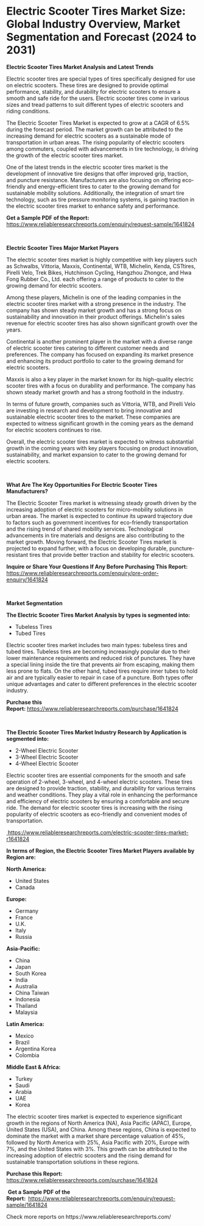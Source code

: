 <p><h1>Electric Scooter Tires Market Size: Global Industry Overview, Market Segmentation and Forecast (2024 to 2031)</h1></p><p><strong>Electric Scooter Tires Market Analysis and Latest Trends</strong></p>
<p><p>Electric scooter tires are special types of tires specifically designed for use on electric scooters. These tires are designed to provide optimal performance, stability, and durability for electric scooters to ensure a smooth and safe ride for the users. Electric scooter tires come in various sizes and tread patterns to suit different types of electric scooters and riding conditions.</p><p>The Electric Scooter Tires Market is expected to grow at a CAGR of 6.5% during the forecast period. The market growth can be attributed to the increasing demand for electric scooters as a sustainable mode of transportation in urban areas. The rising popularity of electric scooters among commuters, coupled with advancements in tire technology, is driving the growth of the electric scooter tires market.</p><p>One of the latest trends in the electric scooter tires market is the development of innovative tire designs that offer improved grip, traction, and puncture resistance. Manufacturers are also focusing on offering eco-friendly and energy-efficient tires to cater to the growing demand for sustainable mobility solutions. Additionally, the integration of smart tire technology, such as tire pressure monitoring systems, is gaining traction in the electric scooter tires market to enhance safety and performance.</p></p>
<p><strong>Get a Sample PDF of the Report:&nbsp;</strong> <a href="https://www.reliableresearchreports.com/enquiry/request-sample/1641824">https://www.reliableresearchreports.com/enquiry/request-sample/1641824</a></p>
<p>&nbsp;</p>
<p><strong>Electric Scooter Tires Major Market Players</strong></p>
<p><p>The electric scooter tires market is highly competitive with key players such as Schwalbs, Vittoria, Maxxis, Continental, WTB, Michelin, Kenda, CSTtires, Pirelli Velo, Trek Bikes, Hutchinson Cycling, Hangzhou Zhongce, and Hwa Fong Rubber Co., Ltd. each offering a range of products to cater to the growing demand for electric scooters.</p><p>Among these players, Michelin is one of the leading companies in the electric scooter tires market with a strong presence in the industry. The company has shown steady market growth and has a strong focus on sustainability and innovation in their product offerings. Michelin's sales revenue for electric scooter tires has also shown significant growth over the years.</p><p>Continental is another prominent player in the market with a diverse range of electric scooter tires catering to different customer needs and preferences. The company has focused on expanding its market presence and enhancing its product portfolio to cater to the growing demand for electric scooters.</p><p>Maxxis is also a key player in the market known for its high-quality electric scooter tires with a focus on durability and performance. The company has shown steady market growth and has a strong foothold in the industry.</p><p>In terms of future growth, companies such as Vittoria, WTB, and Pirelli Velo are investing in research and development to bring innovative and sustainable electric scooter tires to the market. These companies are expected to witness significant growth in the coming years as the demand for electric scooters continues to rise.</p><p>Overall, the electric scooter tires market is expected to witness substantial growth in the coming years with key players focusing on product innovation, sustainability, and market expansion to cater to the growing demand for electric scooters.</p></p>
<p>&nbsp;</p>
<p><strong>What Are The Key Opportunities For Electric Scooter Tires Manufacturers?</strong></p>
<p><p>The Electric Scooter Tires market is witnessing steady growth driven by the increasing adoption of electric scooters for micro-mobility solutions in urban areas. The market is expected to continue its upward trajectory due to factors such as government incentives for eco-friendly transportation and the rising trend of shared mobility services. Technological advancements in tire materials and designs are also contributing to the market growth. Moving forward, the Electric Scooter Tires market is projected to expand further, with a focus on developing durable, puncture-resistant tires that provide better traction and stability for electric scooters.</p></p>
<p><strong>Inquire or Share Your Questions If Any Before Purchasing This Report:</strong> <a href="https://www.reliableresearchreports.com/enquiry/pre-order-enquiry/1641824">https://www.reliableresearchreports.com/enquiry/pre-order-enquiry/1641824</a></p>
<p>&nbsp;</p>
<p><strong>Market Segmentation</strong></p>
<p><strong>The Electric Scooter Tires Market Analysis by types is segmented into:</strong></p>
<p><ul><li>Tubeless Tires</li><li>Tubed Tires</li></ul></p>
<p><p>Electric scooter tires market includes two main types: tubeless tires and tubed tires. Tubeless tires are becoming increasingly popular due to their lower maintenance requirements and reduced risk of punctures. They have a special lining inside the tire that prevents air from escaping, making them less prone to flats. On the other hand, tubed tires require inner tubes to hold air and are typically easier to repair in case of a puncture. Both types offer unique advantages and cater to different preferences in the electric scooter industry.</p></p>
<p><strong>Purchase this Report:&nbsp;</strong><a href="https://www.reliableresearchreports.com/purchase/1641824">https://www.reliableresearchreports.com/purchase/1641824</a></p>
<p>&nbsp;</p>
<p><strong>The Electric Scooter Tires Market Industry Research by Application is segmented into:</strong></p>
<p><ul><li>2-Wheel Electric Scooter</li><li>3-Wheel Electric Scooter</li><li>4-Wheel Electric Scooter</li></ul></p>
<p><p>Electric scooter tires are essential components for the smooth and safe operation of 2-wheel, 3-wheel, and 4-wheel electric scooters. These tires are designed to provide traction, stability, and durability for various terrains and weather conditions. They play a vital role in enhancing the performance and efficiency of electric scooters by ensuring a comfortable and secure ride. The demand for electric scooter tires is increasing with the rising popularity of electric scooters as eco-friendly and convenient modes of transportation.</p></p>
<p><a href="https://www.reliableresearchreports.com/electric-scooter-tires-market-r1641824">&nbsp;https://www.reliableresearchreports.com/electric-scooter-tires-market-r1641824</a></p>
<p><strong>In terms of Region, the Electric Scooter Tires Market Players available by Region are:</strong></p>
<p>
    <p> <strong> North America: </strong>
        <ul>
            <li>United States</li>
            <li>Canada</li>
        </ul>
        </p> 
    <p> <strong> Europe: </strong>
        <ul>
            <li>Germany</li>
            <li>France</li>
            <li>U.K.</li>
            <li>Italy</li>
            <li>Russia</li>
        </ul>
        </p> 
    <p> <strong> Asia-Pacific: </strong>
        <ul>
            <li>China</li>
            <li>Japan</li>
            <li>South Korea</li>
            <li>India</li>
            <li>Australia</li>
            <li>China Taiwan</li>
            <li>Indonesia</li>
            <li>Thailand</li>
            <li>Malaysia</li>
        </ul>
        </p> 
    <p> <strong> Latin America: </strong>
        <ul>
            <li>Mexico</li>
            <li>Brazil</li>
            <li>Argentina Korea</li>
            <li>Colombia</li>
        </ul>
        </p> 
    <p> <strong> Middle East & Africa: </strong>
        <ul>
            <li>Turkey</li>
            <li>Saudi</li>
            <li>Arabia</li>
            <li>UAE</li>
            <li>Korea</li>
        </ul>
    </p>
    </p>
<p><p>The electric scooter tires market is expected to experience significant growth in the regions of North America (NA), Asia Pacific (APAC), Europe, United States (USA), and China. Among these regions, China is expected to dominate the market with a market share percentage valuation of 45%, followed by North America with 25%, Asia Pacific with 20%, Europe with 7%, and the United States with 3%. This growth can be attributed to the increasing adoption of electric scooters and the rising demand for sustainable transportation solutions in these regions.</p></p>
<p><strong>Purchase this Report: </strong><a href="https://www.reliableresearchreports.com/purchase/1641824">https://www.reliableresearchreports.com/purchase/1641824</a></p>
<p>&nbsp;<strong>Get a Sample PDF of the Report:&nbsp;&nbsp;</strong><a href="https://www.reliableresearchreports.com/enquiry/request-sample/1641824">https://www.reliableresearchreports.com/enquiry/request-sample/1641824</a></p>
<p><strong></strong></p>
<p>Check more reports on https://www.reliableresearchreports.com/</p>